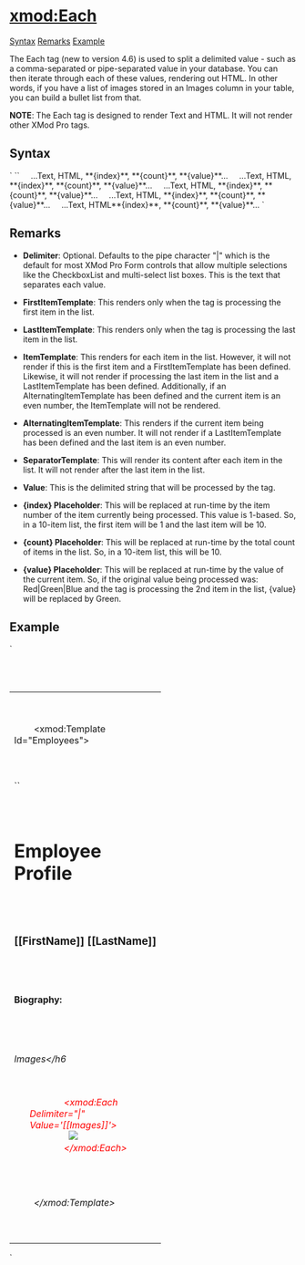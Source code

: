 # <xmod:Each>

<a name="top"></a>

[Syntax](#syntax) [Remarks](#remarks) [Example](#example)

The Each tag (new to version 4.6) is used to split a delimited value - such as a comma-separated or pipe-separated value in your database. You can then iterate through each of these values, rendering out HTML. In other words, if you have a list of images stored in an Images column in your table, you can build a bullet list from that.

**NOTE**: The Each tag is designed to render Text and HTML. It will not render other XMod Pro tags.

<a name="syntax"></a>

## Syntax

<div xmlns="">`<xmod:Each  
    Delimiter="string - defaults to pipe ( | ) character"  
    Value="_string_">  
``  
    <FirstItemTemplate>...Text, HTML, **{index}**, **{count}**, **{value}**...</FirstItemTemplate>  
    <ItemTemplate>...Text, HTML, **{index}**, **{count}**, **{value}**...</ItemTemplate>  
    <AlternatingItemTemplate>...Text, HTML, **{index}**, **{count}**, **{value}**...</AlternatingItemTemplate>  
    <LastItemTemplate>...Text, HTML, **{index}**, **{count}**, **{value}**...</LastItemTemplate>  
    <SeparatorTemplate>...Text, HTML**{index}**, **{count}**, **{value}**...</SeparatorTemplate>  
</xmod:Each>`</div>


## Remarks

*   **Delimiter**: Optional. Defaults to the pipe character "|" which is the default for most XMod Pro Form controls that allow multiple selections like the CheckboxList and multi-select list boxes. This is the text that separates each value.  

*   **FirstItemTemplate**: This renders only when the tag is processing the first item in the list.  

*   **LastItemTemplate**: This renders only when the tag is processing the last item in the list.  

*   **ItemTemplate**: This renders for each item in the list. However, it will not render if this is the first item and a FirstItemTemplate has been defined. Likewise, it will not render if processing the last item in the list and a LastItemTemplate has been defined. Additionally, if an AlternatingItemTemplate has been defined and the current item is an even number, the ItemTemplate will not be rendered.  

*   **AlternatingItemTemplate**: This renders if the current item being processed is an even number. It will not render if a LastItemTemplate has been defined and the last item is an even number.  

*   **SeparatorTemplate**: This will render its content after each item in the list. It will not render after the last item in the list.  

*   **Value**: This is the delimited string that will be processed by the tag.  

*   **{index} Placeholder**: This will be replaced at run-time by the item number of the item currently being processed. This value is 1-based. So, in a 10-item list, the first item will be 1 and the last item will be 10.  

*   **{count} Placeholder**: This will be replaced at run-time by the total count of items in the list. So, in a 10-item list, this will be 10.  

*   **{value} Placeholder**: This will be replaced at run-time by the value of the current item. So, if the original value being processed was: Red|Green|Blue and the tag is processing the 2nd item in the list, {value} will be replaced by Green.

## Example

<div xmlns="">`<div>  
  <table width="100%">  
    <tr>  
      <td width="250" valign="top">  

        <!-- EMPLOYEES TEMPLATE -->  

        <xmod:Template Id="Employees">  
          <DetailDataSource CommandText="SELECT * FROM XMPDemo_Employees WHERE EmployeeId = @EmpID">  
            <Parameter Name="EmployeeId" Value='[[Url:eid]]' DataType="Int32" />  
          </DetailDataSource>  
``  
          <DetailTemplate>  
            <h1>Employee Profile</h1>  
            <h3>[[FirstName]] [[LastName]]</h3>  
            <h4>Biography:</h4>  
            <h6>Images</h6  
           <ul>  
<span style="color: #ff0000;" xmlns="http://www.w3.org/1999/xhtml">              <xmod:Each Delimiter="|" Value='[[Images]]'></span>  
<span style="color: #ff0000;" xmlns="http://www.w3.org/1999/xhtml">                <ItemTemplate><img src="/img/{value}" /></ItemTemplate></span>  
<span style="color: #ff0000;" xmlns="http://www.w3.org/1999/xhtml">              </xmod:Each></span>  
            </ul>  
          </DetailTemplate>  
        </xmod:Template>  
      </td>  
    </tr>  
  </table>  
</div>`</div>

